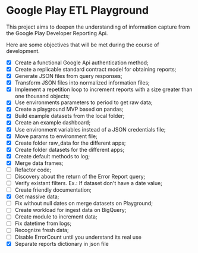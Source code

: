 # Google Play ETL Playground

This project aims to deepen the understanding of information capture from the Google Play Developer Reporting Api.

Here are some objectives that will be met during the course of development.

- [x] Create a functional Google Api authentication method;
- [x] Create a replicable standard contract model for obtaining reports;
- [x] Generate JSON files from query responses;
- [x] Transform JSON files into normalized information files;
- [x] Implement a repetition loop to increment reports with a size greater than one thousand objects;
- [x] Use environments parameters to period to get raw data;
- [x] Create a playground MVP based on pandas;
- [x] Build example datasets from the local folder;
- [x] Create an example dashboard;
- [x] Use environment variables instead of a JSON credentials file;
- [x] Move params to environment file;
- [x] Create folder raw_data for the different apps;
- [x] Create folder datasets for the different apps;
- [x] Create default methods to log;
- [x] Merge data frames;
- [ ] Refactor code;
- [ ] Discovery about the return of the Error Report query;
- [ ] Verify existant filters. Ex.: If dataset don't have a date value;
- [ ] Create friendly documentation;
- [x] Get massive data;
- [ ] Fix without null dates on merge datasets on Playground;
- [ ] Create workload for ingest data on BigQuery;
- [ ] Create module to increment data;
- [ ] Fix datetime from logs;
- [ ] Recognize fresh data;
- [ ] Disable ErrorCount until you understand its real use
- [x] Separate reports dictionary in json file